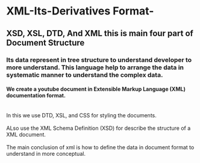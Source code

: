 # XML-Its-Derivatives Format-
## XSD, XSL, DTD, And XML this is main four part of Document Structure
### Its data represent in tree structure to understand developer to more understand. This language help to arrange the data in systematic manner to understand the complex data. 
#### We create a youtube document in Extensible Markup Language (XML) documentation format.

<br>In this we use DTD, XSL, and CSS for styling the documents.</br>
<br>ALso use the XML Schema Definition (XSD) for describe the structure of a XML document. </br>
<br>The main conclusion of xml is how to define the data in document format to understand in more conceptual.</br>
